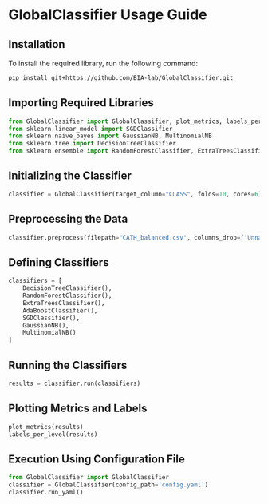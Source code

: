 # GlobalClassifier Usage Guide

## Installation

To install the required library, run the following command:

```bash
pip install git+https://github.com/BIA-lab/GlobalClassifier.git
```

## Importing Required Libraries

```python
from GlobalClassifier import GlobalClassifier, plot_metrics, labels_per_level
from sklearn.linear_model import SGDClassifier
from sklearn.naive_bayes import GaussianNB, MultinomialNB
from sklearn.tree import DecisionTreeClassifier
from sklearn.ensemble import RandomForestClassifier, ExtraTreesClassifier, AdaBoostClassifier
```

## Initializing the Classifier

```python
classifier = GlobalClassifier(target_column="CLASS", folds=10, cores=6)
```

## Preprocessing the Data

```python
classifier.preprocess(filepath="CATH_balanced.csv", columns_drop=['Unnamed: 0'], sep=",", nrows=500)
```

## Defining Classifiers

```python
classifiers = [
    DecisionTreeClassifier(),
    RandomForestClassifier(),
    ExtraTreesClassifier(),
    AdaBoostClassifier(),
    SGDClassifier(),
    GaussianNB(),
    MultinomialNB()
]
```

## Running the Classifiers

```python
results = classifier.run(classifiers)
```

## Plotting Metrics and Labels

```python
plot_metrics(results)
labels_per_level(results)
```

## Execution Using Configuration File

```python
from GlobalClassifier import GlobalClassifier
classifier = GlobalClassifier(config_path='config.yaml')
classifier.run_yaml()
```

